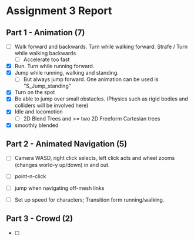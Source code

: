 # Assignment 3 Report
## Part 1 - Animation (7)

- [ ] Walk forward and backwards. Turn while walking forward. Strafe / Turn while walking backwards
  - [ ] Accelerate too fast
- [x] Run. Turn while running forward.
- [x] Jump while running, walking and standing.
  - [ ] But always jump forward. One animation can be used is "S_Jump_standing"
- [x] Turn on the spot
- [x] Be able to jump over small obstacles. (Physics such as rigid bodies and colliders will be involved here)
- [x] Idle and locomotion
  - [ ] 2D Blend Trees and >= two 2D Freeform Cartesian trees
- [x] smoothly blended

## Part 2 - Animated Navigation (5)

- [ ] Camera WASD, right click selects, left click acts and wheel zooms (changes world-y up/down) in and out.
- [ ] point-n-click
- [ ] jump when navigating off-mesh links
- [ ] Set up speed for characters; Transition form running/walking.



## Part 3 - Crowd (2)

- [ ] 
